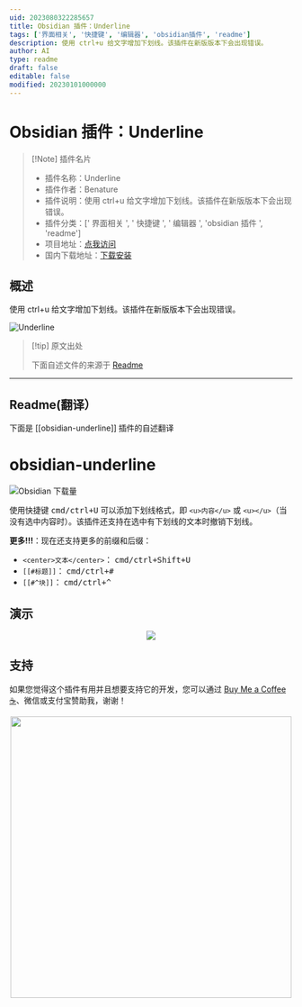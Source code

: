 ```yaml
---
uid: 2023080322285657
title: Obsidian 插件：Underline
tags: ['界面相关', '快捷键', '编辑器', 'obsidian插件', 'readme']
description: 使用 ctrl+u 给文字增加下划线。该插件在新版版本下会出现错误。
author: AI
type: readme
draft: false
editable: false
modified: 20230101000000
---
```


# Obsidian 插件：Underline

> [!Note] 插件名片
> - 插件名称：Underline
> - 插件作者：Benature
> - 插件说明：使用 ctrl+u 给文字增加下划线。该插件在新版版本下会出现错误。
> - 插件分类：[' 界面相关 ', ' 快捷键 ', ' 编辑器 ', 'obsidian 插件 ', 'readme']
> - 项目地址：[点我访问](https://github.com/Benature/obsidian-underline)
> - 国内下载地址：[下载安装](https://pkmer.cn/products/plugin/pluginMarket/?obsidian-underline)

## 概述

使用 ctrl+u 给文字增加下划线。该插件在新版版本下会出现错误。

![Underline](https://cdn.pkmer.cn/covers/obsidian-underline.GIF!pkmer)

> [!tip] 原文出处
>
>下面自述文件的来源于 [Readme](https://ghproxy.net/https://raw.githubusercontent.com/Benature/obsidian-underline/main/README.md)
>

---

## Readme(翻译）

下面是 [[obsidian-underline]] 插件的自述翻译

# obsidian-underline

![Obsidian 下载量](https://img.shields.io/badge/dynamic/json?color=7e6ad6&labelColor=34208c&label=Obsidian%20下载量&query=$['obsidian-underline'].downloads&url=https://raw.githubusercontent.com/obsidianmd/obsidian-releases/master/community-plugin-stats.json&)

使用快捷键 <kbd>cmd/ctrl+U</kbd> 可以添加下划线格式，即 `<u>内容</u>` 或 `<u></u>`（当没有选中内容时）。该插件还支持在选中有下划线的文本时撤销下划线。

**更多!!!**：现在还支持更多的前缀和后缀：

- `<center>文本</center>`： <kbd>cmd/ctrl+Shift+U</kbd>
- `[[#标题]]`： <kbd>cmd/ctrl+#</kbd>
- `[[#^块]]`： <kbd>cmd/ctrl+^</kbd>

## 演示

<p align="center">
  <img src="https://user-images.githubusercontent.com/35028647/121776383-1cf5e080-cbbf-11eb-8211-6a88ce534575.gif">
</p>

## 支持

如果您觉得这个插件有用并且想要支持它的开发，您可以通过 [Buy Me a Coffee ☕️](https://www.buymeacoffee.com/benature)、微信或支付宝赞助我，谢谢！

<p align="center">
<img src="https://github.com/p4lang/behavioral-model/assets/35028647/d8471ebe-a9fb-471e-a312-0d93b8ca9a12" width="500px">
</p>



